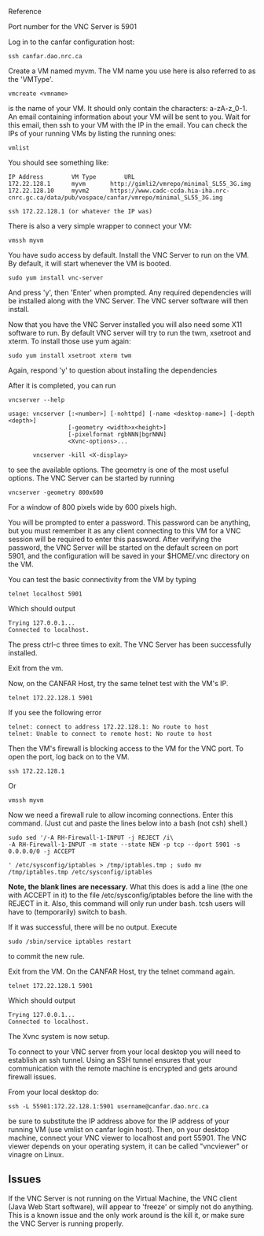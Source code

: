 Reference

Port number for the VNC Server is 5901

Log in to the canfar configuration host:

    ssh canfar.dao.nrc.ca

Create a VM named myvm. The VM name you use here is also referred to as the 'VMType'.

    vmcreate <vmname>

<vmname> is the name of your VM. It should only contain the characters: a-zA-z\_0-1. An email containing information about your VM will be sent to you. Wait for this email, then ssh to your VM with the IP in the email. You can check the IPs of your running VMs by listing the running ones:

    vmlist

You should see something like:

    IP Address        VM Type        URL
    172.22.128.1      myvm       http://gimli2/vmrepo/minimal_SL55_3G.img
    172.22.128.10     myvm2      https://www.cadc-ccda.hia-iha.nrc-cnrc.gc.ca/data/pub/vospace/canfar/vmrepo/minimal_SL55_3G.img

    ssh 172.22.128.1 (or whatever the IP was)

There is also a very simple wrapper to connect your VM:

    vmssh myvm

You have sudo access by default. Install the VNC Server to run on the VM. By default, it will start whenever the VM is booted.

    sudo yum install vnc-server

And press 'y', then 'Enter' when prompted. Any required dependencies will be installed along with the VNC Server. The VNC server software will then install.

Now that you have the VNC Server installed you will also need some X11 software to run. By default VNC server will try to run the twm, xsetroot and xterm. To install those use yum again:

    sudo yum install xsetroot xterm twm

Again, respond 'y' to question about installing the dependencies

After it is completed, you can run

    vncserver --help

    usage: vncserver [:<number>] [-nohttpd] [-name <desktop-name>] [-depth <depth>]
                     [-geometry <width>x<height>]
                     [-pixelformat rgbNNN|bgrNNN]
                     <Xvnc-options>...

           vncserver -kill <X-display>

to see the available options. The geometry is one of the most useful options. The VNC Server can be started by running

    vncserver -geometry 800x600

For a window of 800 pixels wide by 600 pixels high.

You will be prompted to enter a password. This password can be anything, but you must remember it as any client connecting to this VM for a VNC session will be required to enter this password. After verifying the password, the VNC Server will be started on the default screen on port 5901, and the configuration will be saved in your \$HOME/.vnc directory on the VM.

You can test the basic connectivity from the VM by typing

    telnet localhost 5901

Which should output

    Trying 127.0.0.1...
    Connected to localhost.

The press ctrl-c three times to exit. The VNC Server has been successfully installed.

Exit from the vm.

Now, on the CANFAR Host, try the same telnet test with the VM's IP.

    telnet 172.22.128.1 5901

If you see the following error

    telnet: connect to address 172.22.128.1: No route to host
    telnet: Unable to connect to remote host: No route to host

Then the VM's firewall is blocking access to the VM for the VNC port. To open the port, log back on to the VM.

    ssh 172.22.128.1

Or

    vmssh myvm

Now we need a firewall rule to allow incoming connections. Enter this command. (Just cut and paste the lines below into a bash (not csh) shell.)

    sudo sed '/-A RH-Firewall-1-INPUT -j REJECT /i\
    -A RH-Firewall-1-INPUT -m state --state NEW -p tcp --dport 5901 -s 0.0.0.0/0 -j ACCEPT

    ' /etc/sysconfig/iptables > /tmp/iptables.tmp ; sudo mv /tmp/iptables.tmp /etc/sysconfig/iptables

**Note, the blank lines are necessary.** What this does is add a line (the one with ACCEPT in it) to the file /etc/sysconfig/iptables before the line with the REJECT in it. Also, this command will only run under bash. tcsh users will have to (temporarily) switch to bash.

If it was successful, there will be no output. Execute

    sudo /sbin/service iptables restart

to commit the new rule.

Exit from the VM. On the CANFAR Host, try the telnet command again.

    telnet 172.22.128.1 5901

Which should output

    Trying 127.0.0.1...
    Connected to localhost.

The Xvnc system is now setup.

To connect to your VNC server from your local desktop you will need to establish an ssh tunnel. Using an SSH tunnel ensures that your communication with the remote machine is encrypted and gets around firewall issues.

From your local desktop do:

    ssh -L 55901:172.22.128.1:5901 username@canfar.dao.nrc.ca 

be sure to substitute the IP address above for the IP address of your running VM (use vmlist on canfar login host). Then, on your desktop machine, connect your VNC viewer to localhost and port 55901. The VNC viewer depends on your operating system, it can be called "vncviewer" or vinagre on Linux.

Issues
------

If the VNC Server is not running on the Virtual Machine, the VNC client (Java Web Start software), will appear to 'freeze' or simply not do anything. This is a known issue and the only work around is the kill it, or make sure the VNC Server is running properly.

